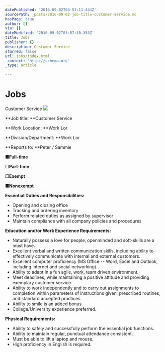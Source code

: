 ```yaml
---
datePublished: '2016-09-02T03:57:11.444Z'
sourcePath: _posts/2016-09-02-job-title-customer-service.md
hasPage: true
author: []
via: {}
dateModified: '2016-09-02T03:57:10.353Z'
title: Jobs
publisher: {}
description: Customer Service
starred: false
url: jobs/index.html
_context: 'http://schema.org'
_type: Article

---
```

# Jobs

Customer Service
![](https://the-grid-user-content.s3-us-west-2.amazonaws.com/5de4b819-f598-44a0-9023-6c1fa40dd795.jpg)

**Job title: **Customer Service

**Work Location: **Work Lor

**Division/Department: **Work Lor

**Reports to: **Peter / Sammie

■**Full-time**

□**Part-time**

□**Exempt**

■**Nonexempt**

**Essential Duties and Responsibilities:**

* Opening and closing office
* Tracking and ordering inventory
* Perform related duties as assigned by supervisor
* Maintain compliance with all company policies and procedures

**Education and/or Work Experience Requirements:**

* Naturally possess a love for people, openminded and soft-skills are a must have.
* Excellent verbal and written communication skills, including ability to effectively communicate with internal and external customers.
* Excellent computer proficiency (MS Office -- Word, Excel and Outlook, including internet and social networking).
* Ability to adapt in a fun agile, work, team driven environment.
* Meet deadlines, while maintaining a positive attitude and providing exemplary customer service.
* Ability to work independently and to carry out assignments to completion within parameters of instructions given, prescribed routines, and standard accepted practices.
* Ability to smile is an added bonus.
* College/University experience preferred.

**Physical Requirements:**

* Ability to safely and successfully perform the essential job functions.
* Ability to maintain regular, punctual attendance consistent.
* Must be able to lift a laptop and mouse.
* High proficiency in English is required.